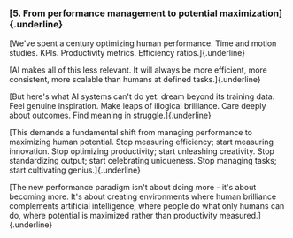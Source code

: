 ### **[5. From performance management to potential maximization]{.underline}**

[We\'ve spent a century optimizing human performance. Time and motion
studies. KPIs. Productivity metrics. Efficiency ratios.]{.underline}

[AI makes all of this less relevant. It will always be more efficient,
more consistent, more scalable than humans at defined
tasks.]{.underline}

[But here\'s what AI systems can\'t do yet: dream beyond its training
data. Feel genuine inspiration. Make leaps of illogical brilliance. Care
deeply about outcomes. Find meaning in struggle.]{.underline}

[This demands a fundamental shift from managing performance to
maximizing human potential. Stop measuring efficiency; start measuring
innovation. Stop optimizing productivity; start unleashing creativity.
Stop standardizing output; start celebrating uniqueness. Stop managing
tasks; start cultivating genius.]{.underline}

[The new performance paradigm isn\'t about doing more - it\'s about
becoming more. It\'s about creating environments where human brilliance
complements artificial intelligence, where people do what only humans
can do, where potential is maximized rather than productivity
measured.]{.underline}